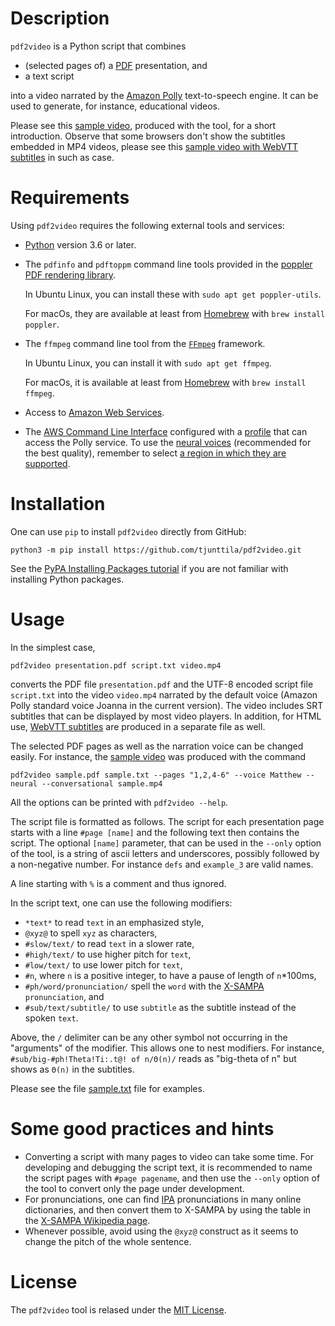 # Description

`pdf2video` is a Python script that combines

* (selected pages of) a [PDF](https://en.wikipedia.org/wiki/PDF) presentation, and
* a text script

into a video narrated by the [Amazon Polly](https://aws.amazon.com/polly/) text-to-speech engine.
It can be used to generate, for instance, educational videos.

Please see this [sample video](https://users.aalto.fi/tjunttil/pdf2video.mp4),
produced with the tool, for a short introduction.
Observe that some browsers don't show the subtitles embedded in MP4 videos,
please see this [sample video with WebVTT subtitles](https://users.aalto.fi/tjunttil/pdf2video.html) in such as case.

# Requirements

Using `pdf2video` requires the following external tools and services:

* [Python](https://www.python.org/) version 3.6 or later.
* The `pdfinfo` and `pdftoppm` command line tools provided in the [poppler PDF rendering library](https://poppler.freedesktop.org/).
  
  In Ubuntu Linux, you can install these with `sudo apt get poppler-utils`.
  
  For macOs, they are available at least from [Homebrew](https://brew.sh/) with `brew install poppler`.
* The `ffmpeg` command line tool from the [`FFmpeg`](https://ffmpeg.org/) framework.
  
  In Ubuntu Linux, you can install it with `sudo apt get ffmpeg`.
  
  For macOs, it is available at least from [Homebrew](https://brew.sh/) with `brew install ffmpeg`.
* Access to [Amazon Web Services](https://aws.amazon.com/).
* The [AWS Command Line Interface](https://aws.amazon.com/cli/) configured with a [profile](https://docs.aws.amazon.com/cli/latest/userguide/cli-configure-profiles.html) that can access the Polly service. To use the [neural voices](https://docs.aws.amazon.com/polly/latest/dg/ntts-voices-main.html) (recommended for the best quality), remember to select [a region in which they are supported](https://docs.aws.amazon.com/polly/latest/dg/NTTS-main.html).

# Installation

One can use `pip` to install `pdf2video` directly from GitHub:
```
python3 -m pip install https://github.com/tjunttila/pdf2video.git
```
See the [PyPA Installing Packages tutorial](https://packaging.python.org/tutorials/installing-packages/) if you are not familiar with installing Python packages.

# Usage

In the simplest case,
```
pdf2video presentation.pdf script.txt video.mp4
```
converts the PDF file  `presentation.pdf` and
the UTF-8 encoded script file `script.txt`
into the video `video.mp4` narrated by the default voice (Amazon Polly standard voice Joanna in the current version).
The video includes SRT subtitles that can be displayed by most video players.
In addition, for HTML use, [WebVTT subtitles](https://www.w3schools.com/tags/tag_track.asp) are produced in a separate file as well.

The selected PDF pages as well as the narration voice can be changed easily.
For instance, the [sample video](https://users.aalto.fi/tjunttil/pdf2video.mp4) was produced with the command
```
pdf2video sample.pdf sample.txt --pages "1,2,4-6" --voice Matthew --neural --conversational sample.mp4
```
All the options can be printed with `pdf2video --help`.

The script file is formatted as follows.
The script for each presentation page starts with a line `#page [name]` and
the following text then contains the script. The optional `[name]` parameter, that can be used in the `--only` option of the tool, is a string of ascii letters and underscores, possibly followed by a non-negative number. For instance `defs` and `example_3` are valid names.

A line starting with `%` is a comment and thus ignored.

In the script text, one can use the following modifiers:

* `*text*` to read `text` in an emphasized style,
* `@xyz@` to spell `xyz` as characters,
* `#slow/text/` to read `text` in a slower rate,
* `#high/text/` to use higher pitch for `text`,
* `#low/text/` to use lower pitch for `text`,
* `#n`, where `n` is a positive integer, to have a pause of length of `n`*100ms,
* `#ph/word/pronunciation/` spell the `word` with the [X-SAMPA](https://en.wikipedia.org/wiki/X-SAMPA) `pronunciation`, and
* `#sub/text/subtitle/` to use `subtitle` as the subtitle instead of the spoken `text`.

Above, the `/` delimiter can be any other symbol not occurring in the "arguments" of the modifier.
This allows one to nest modifiers.
For instance,
`#sub/big-#ph!Theta!Ti:.t@! of n/Θ(n)/`
reads as "big-theta of n" but shows as `Θ(n)` in the subtitles.

Please see the file [sample.txt](sample.txt) file for examples.


# Some good practices and hints

* Converting a script with many pages to video can take some time. For developing and debugging the script text, it is recommended to name the script pages with `#page pagename`, and then use the `--only` option of the tool to convert only the page under development.
* For pronunciations, one can find [IPA](https://en.wikipedia.org/wiki/International_Phonetic_Alphabet) pronunciations in many online dictionaries, and then convert them to X-SAMPA by using the table in the [X-SAMPA Wikipedia page](https://en.wikipedia.org/wiki/X-SAMPA).
* Whenever possible, avoid using the `@xyz@` construct as it seems to change the pitch of the whole sentence.


# License

The `pdf2video` tool is relased under the [MIT License](https://opensource.org/licenses/MIT).
